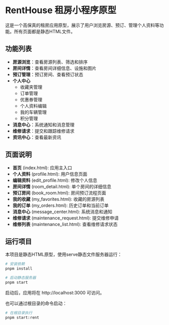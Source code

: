 # RentHouse 租房小程序原型

这是一个高保真的租房应用原型，展示了用户浏览房源、预订、管理个人资料等功能。所有页面都是静态HTML文件。

## 功能列表

- **房源浏览**：查看房源列表、筛选和排序
- **房间详情**：查看房间详细信息、设施和图片
- **预订管理**：预订房间、查看预订状态
- **个人中心**
  - 收藏夹管理
  - 订单管理
  - 优惠券管理
  - 个人资料编辑
  - 我的车辆管理
  - 积分管理
- **消息中心**：系统通知和消息管理
- **维修请求**：提交和跟踪维修请求
- **资讯中心**：查看最新资讯

## 页面说明

- **首页** (index.html): 应用主入口
- **个人资料** (profile.html): 用户信息页面
- **编辑资料** (edit_profile.html): 修改个人信息
- **房间详情** (room_detail.html): 单个房间的详细信息
- **预订房间** (book_room.html): 房间预订流程页面
- **我的收藏** (my_favorites.html): 收藏的房源列表
- **我的订单** (my_orders.html): 历史订单和当前订单
- **消息中心** (message_center.html): 系统消息和通知
- **维修请求** (maintenance_request.html): 提交维修申请
- **维修列表** (maintenance_list.html): 查看维修请求状态

## 运行项目

本项目是静态HTML原型，使用serve静态文件服务器运行：

```bash
# 安装依赖
pnpm install

# 启动静态服务器
pnpm start
```

启动后，应用将在 http://localhost:3000 可访问。

也可以通过根目录的命令启动：

```bash
# 在根目录执行
pnpm start:rent
``` 